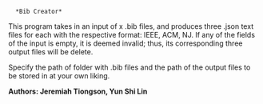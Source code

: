       *Bib Creator*
This program takes in an input of x .bib files, and produces three .json text files for each with the respective format: IEEE, ACM, NJ.
If any of the fields of the input is empty, it is deemed invalid; thus, its corresponding three output files will be delete.

Specify the path of folder with .bib files and the path of the output files to be stored in at your own liking.




 **Authors: Jeremiah Tiongson, Yun Shi Lin**
